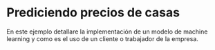 # Prediciendo precios de casas

En este ejemplo detallare la implementación de un modelo de machine learning y como es el uso de un cliente o trabajador de la empresa.
